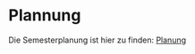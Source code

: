# Plannung

Die Semesterplanung ist hier zu finden: [Planung](https://docs.google.com/spreadsheets/d/1vTq-kyXTX69z7jj-cEuCTQKn7yCqUy0AhJ6t35pPkQw/edit?gid=0#gid=0)
